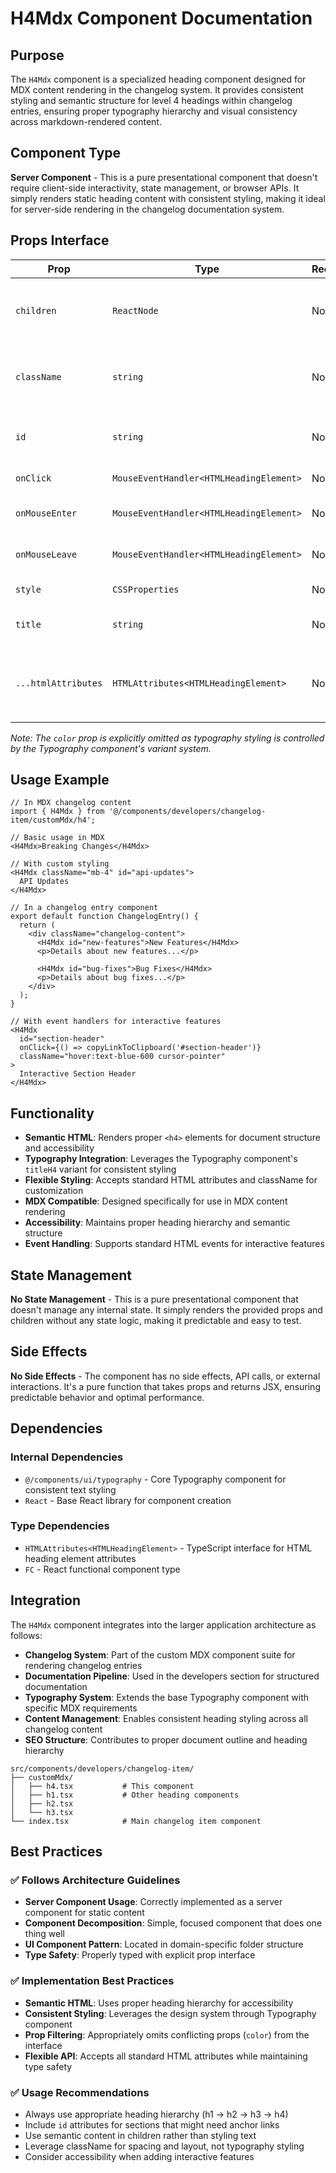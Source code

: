 # H4Mdx Component Documentation

## Purpose
The `H4Mdx` component is a specialized heading component designed for MDX content rendering in the changelog system. It provides consistent styling and semantic structure for level 4 headings within changelog entries, ensuring proper typography hierarchy and visual consistency across markdown-rendered content.

## Component Type
**Server Component** - This is a pure presentational component that doesn't require client-side interactivity, state management, or browser APIs. It simply renders static heading content with consistent styling, making it ideal for server-side rendering in the changelog documentation system.

## Props Interface

| Prop | Type | Required | Description |
|------|------|----------|-------------|
| `children` | `ReactNode` | No | The heading text content to be displayed |
| `className` | `string` | No | Additional CSS classes for custom styling |
| `id` | `string` | No | HTML id attribute for anchor linking |
| `onClick` | `MouseEventHandler<HTMLHeadingElement>` | No | Click event handler |
| `onMouseEnter` | `MouseEventHandler<HTMLHeadingElement>` | No | Mouse enter event handler |
| `onMouseLeave` | `MouseEventHandler<HTMLHeadingElement>` | No | Mouse leave event handler |
| `style` | `CSSProperties` | No | Inline styles object |
| `title` | `string` | No | HTML title attribute for tooltips |
| `...htmlAttributes` | `HTMLAttributes<HTMLHeadingElement>` | No | All standard HTML heading attributes except `color` |

*Note: The `color` prop is explicitly omitted as typography styling is controlled by the Typography component's variant system.*

## Usage Example

```tsx
// In MDX changelog content
import { H4Mdx } from '@/components/developers/changelog-item/customMdx/h4';

// Basic usage in MDX
<H4Mdx>Breaking Changes</H4Mdx>

// With custom styling
<H4Mdx className="mb-4" id="api-updates">
  API Updates
</H4Mdx>

// In a changelog entry component
export default function ChangelogEntry() {
  return (
    <div className="changelog-content">
      <H4Mdx id="new-features">New Features</H4Mdx>
      <p>Details about new features...</p>
      
      <H4Mdx id="bug-fixes">Bug Fixes</H4Mdx>
      <p>Details about bug fixes...</p>
    </div>
  );
}

// With event handlers for interactive features
<H4Mdx
  id="section-header"
  onClick={() => copyLinkToClipboard('#section-header')}
  className="hover:text-blue-600 cursor-pointer"
>
  Interactive Section Header
</H4Mdx>
```

## Functionality
- **Semantic HTML**: Renders proper `<h4>` elements for document structure and accessibility
- **Typography Integration**: Leverages the Typography component's `titleH4` variant for consistent styling
- **Flexible Styling**: Accepts standard HTML attributes and className for customization
- **MDX Compatible**: Designed specifically for use in MDX content rendering
- **Accessibility**: Maintains proper heading hierarchy and semantic structure
- **Event Handling**: Supports standard HTML events for interactive features

## State Management
**No State Management** - This is a pure presentational component that doesn't manage any internal state. It simply renders the provided props and children without any state logic, making it predictable and easy to test.

## Side Effects
**No Side Effects** - The component has no side effects, API calls, or external interactions. It's a pure function that takes props and returns JSX, ensuring predictable behavior and optimal performance.

## Dependencies

### Internal Dependencies
- `@/components/ui/typography` - Core Typography component for consistent text styling
- `React` - Base React library for component creation

### Type Dependencies
- `HTMLAttributes<HTMLHeadingElement>` - TypeScript interface for HTML heading element attributes
- `FC` - React functional component type

## Integration
The `H4Mdx` component integrates into the larger application architecture as follows:

- **Changelog System**: Part of the custom MDX component suite for rendering changelog entries
- **Documentation Pipeline**: Used in the developers section for structured documentation
- **Typography System**: Extends the base Typography component with specific MDX requirements
- **Content Management**: Enables consistent heading styling across all changelog content
- **SEO Structure**: Contributes to proper document outline and heading hierarchy

```
src/components/developers/changelog-item/
├── customMdx/
│   ├── h4.tsx           # This component
│   ├── h1.tsx           # Other heading components
│   ├── h2.tsx
│   └── h3.tsx
└── index.tsx            # Main changelog item component
```

## Best Practices

### ✅ Follows Architecture Guidelines
- **Server Component Usage**: Correctly implemented as a server component for static content
- **Component Decomposition**: Simple, focused component that does one thing well
- **UI Component Pattern**: Located in domain-specific folder structure
- **Type Safety**: Properly typed with explicit prop interface

### ✅ Implementation Best Practices
- **Semantic HTML**: Uses proper heading hierarchy for accessibility
- **Consistent Styling**: Leverages the design system through Typography component
- **Prop Filtering**: Appropriately omits conflicting props (`color`) from the interface
- **Flexible API**: Accepts all standard HTML attributes while maintaining type safety

### ✅ Usage Recommendations
- Always use appropriate heading hierarchy (h1 → h2 → h3 → h4)
- Include `id` attributes for sections that might need anchor links
- Use semantic content in children rather than styling text
- Leverage className for spacing and layout, not typography styling
- Consider accessibility when adding interactive features